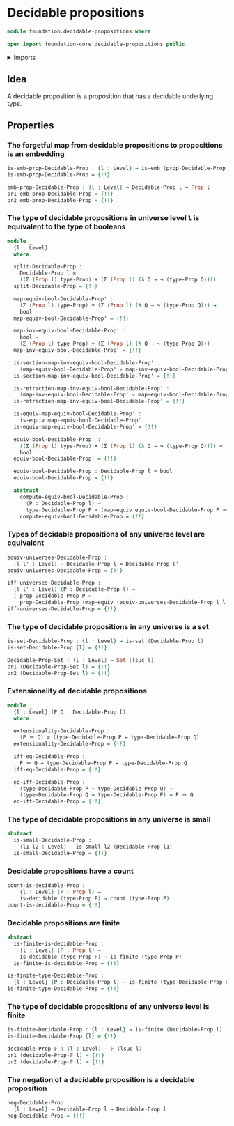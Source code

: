 # Decidable propositions

```agda
module foundation.decidable-propositions where

open import foundation-core.decidable-propositions public
```

<details><summary>Imports</summary>

```agda
open import foundation.action-on-identifications-functions
open import foundation.booleans
open import foundation.decidable-types
open import foundation.dependent-pair-types
open import foundation.embeddings
open import foundation.empty-types
open import foundation.equivalences
open import foundation.logical-equivalences
open import foundation.negation
open import foundation.propositional-extensionality
open import foundation.raising-universe-levels
open import foundation.type-arithmetic-coproduct-types
open import foundation.type-arithmetic-dependent-pair-types
open import foundation.unit-type
open import foundation.universe-levels

open import foundation-core.contractible-types
open import foundation-core.coproduct-types
open import foundation-core.function-types
open import foundation-core.homotopies
open import foundation-core.identity-types
open import foundation-core.propositions
open import foundation-core.sets
open import foundation-core.small-types
open import foundation-core.subtypes
open import foundation-core.transport-along-identifications

open import univalent-combinatorics.counting
open import univalent-combinatorics.finite-types
```

</details>

## Idea

A decidable proposition is a proposition that has a decidable underlying type.

## Properties

### The forgetful map from decidable propositions to propositions is an embedding

```agda
is-emb-prop-Decidable-Prop : {l : Level} → is-emb (prop-Decidable-Prop {l})
is-emb-prop-Decidable-Prop = {!!}

emb-prop-Decidable-Prop : {l : Level} → Decidable-Prop l ↪ Prop l
pr1 emb-prop-Decidable-Prop = {!!}
pr2 emb-prop-Decidable-Prop = {!!}
```

### The type of decidable propositions in universe level `l` is equivalent to the type of booleans

```agda
module _
  {l : Level}
  where

  split-Decidable-Prop :
    Decidable-Prop l ≃
    ((Σ (Prop l) type-Prop) + (Σ (Prop l) (λ Q → ¬ (type-Prop Q))))
  split-Decidable-Prop = {!!}

  map-equiv-bool-Decidable-Prop' :
    (Σ (Prop l) type-Prop) + (Σ (Prop l) (λ Q → ¬ (type-Prop Q))) →
    bool
  map-equiv-bool-Decidable-Prop' = {!!}

  map-inv-equiv-bool-Decidable-Prop' :
    bool →
    (Σ (Prop l) type-Prop) + (Σ (Prop l) (λ Q → ¬ (type-Prop Q)))
  map-inv-equiv-bool-Decidable-Prop' = {!!}

  is-section-map-inv-equiv-bool-Decidable-Prop' :
    (map-equiv-bool-Decidable-Prop' ∘ map-inv-equiv-bool-Decidable-Prop') ~ id
  is-section-map-inv-equiv-bool-Decidable-Prop' = {!!}

  is-retraction-map-inv-equiv-bool-Decidable-Prop' :
    (map-inv-equiv-bool-Decidable-Prop' ∘ map-equiv-bool-Decidable-Prop') ~ id
  is-retraction-map-inv-equiv-bool-Decidable-Prop' = {!!}

  is-equiv-map-equiv-bool-Decidable-Prop' :
    is-equiv map-equiv-bool-Decidable-Prop'
  is-equiv-map-equiv-bool-Decidable-Prop' = {!!}

  equiv-bool-Decidable-Prop' :
    ((Σ (Prop l) type-Prop) + (Σ (Prop l) (λ Q → ¬ (type-Prop Q)))) ≃
    bool
  equiv-bool-Decidable-Prop' = {!!}

  equiv-bool-Decidable-Prop : Decidable-Prop l ≃ bool
  equiv-bool-Decidable-Prop = {!!}

  abstract
    compute-equiv-bool-Decidable-Prop :
      (P : Decidable-Prop l) →
      type-Decidable-Prop P ≃ (map-equiv equiv-bool-Decidable-Prop P ＝ true)
    compute-equiv-bool-Decidable-Prop = {!!}
```

### Types of decidable propositions of any universe level are equivalent

```agda
equiv-universes-Decidable-Prop :
  (l l' : Level) → Decidable-Prop l ≃ Decidable-Prop l'
equiv-universes-Decidable-Prop = {!!}

iff-universes-Decidable-Prop :
  (l l' : Level) (P : Decidable-Prop l) →
  ( prop-Decidable-Prop P ⇔
    prop-Decidable-Prop (map-equiv (equiv-universes-Decidable-Prop l l') P))
iff-universes-Decidable-Prop = {!!}
```

### The type of decidable propositions in any universe is a set

```agda
is-set-Decidable-Prop : {l : Level} → is-set (Decidable-Prop l)
is-set-Decidable-Prop {l} = {!!}

Decidable-Prop-Set : (l : Level) → Set (lsuc l)
pr1 (Decidable-Prop-Set l) = {!!}
pr2 (Decidable-Prop-Set l) = {!!}
```

### Extensionality of decidable propositions

```agda
module _
  {l : Level} (P Q : Decidable-Prop l)
  where

  extensionality-Decidable-Prop :
    (P ＝ Q) ≃ (type-Decidable-Prop P ↔ type-Decidable-Prop Q)
  extensionality-Decidable-Prop = {!!}

  iff-eq-Decidable-Prop :
    P ＝ Q → type-Decidable-Prop P ↔ type-Decidable-Prop Q
  iff-eq-Decidable-Prop = {!!}

  eq-iff-Decidable-Prop :
    (type-Decidable-Prop P → type-Decidable-Prop Q) →
    (type-Decidable-Prop Q → type-Decidable-Prop P) → P ＝ Q
  eq-iff-Decidable-Prop = {!!}
```

### The type of decidable propositions in any universe is small

```agda
abstract
  is-small-Decidable-Prop :
    (l1 l2 : Level) → is-small l2 (Decidable-Prop l1)
  is-small-Decidable-Prop = {!!}
```

### Decidable propositions have a count

```agda
count-is-decidable-Prop :
    {l : Level} (P : Prop l) →
    is-decidable (type-Prop P) → count (type-Prop P)
count-is-decidable-Prop = {!!}
```

### Decidable propositions are finite

```agda
abstract
  is-finite-is-decidable-Prop :
    {l : Level} (P : Prop l) →
    is-decidable (type-Prop P) → is-finite (type-Prop P)
  is-finite-is-decidable-Prop = {!!}

is-finite-type-Decidable-Prop :
  {l : Level} (P : Decidable-Prop l) → is-finite (type-Decidable-Prop P)
is-finite-type-Decidable-Prop = {!!}
```

### The type of decidable propositions of any universe level is finite

```agda
is-finite-Decidable-Prop : {l : Level} → is-finite (Decidable-Prop l)
is-finite-Decidable-Prop {l} = {!!}

decidable-Prop-𝔽 : (l : Level) → 𝔽 (lsuc l)
pr1 (decidable-Prop-𝔽 l) = {!!}
pr2 (decidable-Prop-𝔽 l) = {!!}
```

### The negation of a decidable proposition is a decidable proposition

```agda
neg-Decidable-Prop :
  {l : Level} → Decidable-Prop l → Decidable-Prop l
neg-Decidable-Prop = {!!}
```
